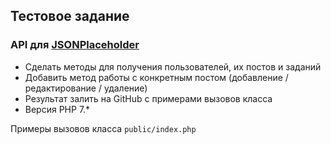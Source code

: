 ## Тестовое задание

### API для [JSONPlaceholder](https://jsonplaceholder.typicode.com)

* Сделать методы для получения пользователей, их постов и заданий
* Добавить метод работы с конкретным постом (добавление / редактирование / удаление)
* Результат залить на GitHub с примерами вызовов класса
* Версия PHP 7.*

Примеры вызовов класса ``public/index.php``
